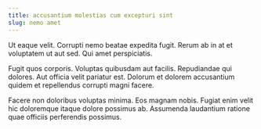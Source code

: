 ```yaml
---
title: accusantium molestias cum excepturi sint
slug: nemo amet
---
```


Ut eaque velit. Corrupti nemo beatae expedita fugit. Rerum ab in at et voluptatem ut aut sed. Qui amet perspiciatis.

Fugit quos corporis. Voluptas quibusdam aut facilis. Repudiandae qui dolores. Aut officia velit pariatur est. Dolorum et dolorem accusantium quidem et repellendus corrupti magni facere.

Facere non doloribus voluptas minima. Eos magnam nobis. Fugiat enim velit hic doloremque itaque dolore possimus ab. Assumenda laudantium ratione quae officiis perferendis possimus.
